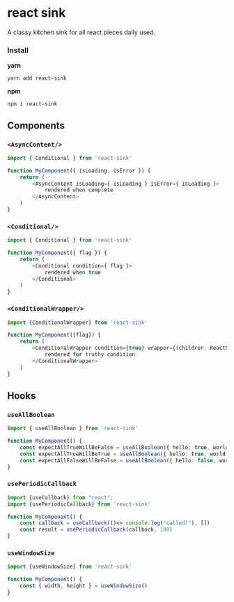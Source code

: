 # react sink
A classy kitchen sink for all react pieces daily used.

### Install
**yarn**
```
yarn add react-sink
```
**npm**
```
npm i react-sink
```

## Components

### `<AsyncContent/>`
```typescript jsx
import { Conditional } from 'react-sink'

function MyComponent({ isLoading, isError }) {
    return (
        <AsyncContent isLoading={ isLoading } isError={ isLoading }>
            rendered when complete
        </AsyncContent>
    )
}
```

### `<Conditional/>`
```typescript jsx
import { Conditional } from 'react-sink'

function MyComponent({ flag }) {
    return (
        <Conditional condition={ flag }>
            rendered when true
        </Conditional>
    )
}
```

### `<ConditionalWrapper/>`
```typescript jsx
import {ConditionalWrapper} from 'react-sink'

function MyComponent({flag}) {
    return (
        <ConditionalWrapper condition={true} wrapper={(children: ReactNode) => <h1>{children}</h1>}>
            rendered for truthy condition
        </ConditionalWrapper>
    )
}
```

## Hooks
### `useAllBoolean`
```typescript jsx
import { useAllBoolean } from 'react-sink'

function MyComponent() {
    const expectAllTrueWillBeFalse = useAllBoolean({ hello: true, world: false })
    const expectAllTrueWillBeTrue = useAllBoolean({ hello: true, world: true })
    const expectAllFalseWillBeFalse = useAllBoolean({ hello: false, world: false }, false)
}
```

### `usePeriodicCallback`

```typescript jsx
import {useCallback} from "react";
import {usePeriodicCallback} from 'react-sink'

function MyComponent() {
    const callback = useCallback(()=> console.log("called!"), [])
    const result = usePeriodicCallback(callback, 100)
}
```

### `useWindowSize`

```typescript jsx
import {useWindowSize} from 'react-sink'

function MyComponent() {
    const { width, height } = useWindowSize()
}
```
